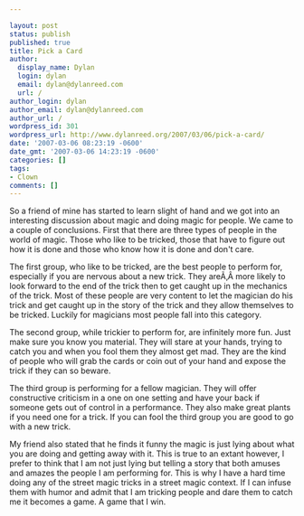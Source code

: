 ```yaml
---

layout: post
status: publish
published: true
title: Pick a Card
author:
  display_name: Dylan
  login: dylan
  email: dylan@dylanreed.com
  url: /
author_login: dylan
author_email: dylan@dylanreed.com
author_url: /
wordpress_id: 301
wordpress_url: http://www.dylanreed.org/2007/03/06/pick-a-card/
date: '2007-03-06 08:23:19 -0600'
date_gmt: '2007-03-06 14:23:19 -0600'
categories: []
tags:
- Clown
comments: []
---
```


So a friend of mine has started to learn slight of hand and we got into an interesting discussion about magic and doing magic for people. We came to a couple of conclusions. First that there are three types of people in the world of magic. Those who like to be tricked, those that have to figure out how it is done and those who know how it is done and don't care.

The first group, who like to be tricked, are the best people to perform for, especially if you are nervous about a new trick. They areÃ‚Â more likely to look forward to the end of the trick then to get caught up in the mechanics of the trick. Most of these people are very content to let the magician do his trick and get caught up in the story of the trick and they allow themselves to be tricked. Luckily for magicians most people fall into this category.

The second group, while trickier to perform for, are infinitely more fun. Just make sure you know you material. They will stare at your hands, trying to catch you and when you fool them they almost get mad. They are the kind of people who will grab the cards or coin out of your hand and expose the trick if they can so beware.

The third group is performing for a fellow magician. They will offer constructive criticism in a one on one setting and have your back if someone gets out of control in a performance. They also make great plants if you need one for a trick. If you can fool the third group you are good to go with a new trick.

My friend also stated that he finds it funny the magic is just lying about what you are doing and getting away with it. This is true to an extant however, I prefer to think that I am not just lying but telling a story that both amuses and amazes the people I am performing for. This is why I have a hard time doing any of the street magic tricks in a street magic context. If I can infuse them with humor and admit that I am tricking people and dare them to catch me it becomes a game. A game that I win.
